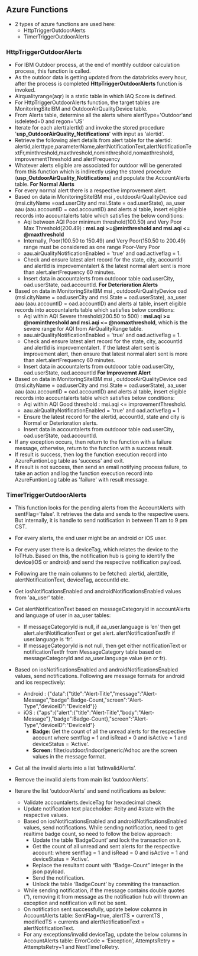 ## Azure Functions
- 2 types of azure functions are used here:
  - HttpTriggerOutdoorAlerts
  - TimerTriggerOutdoorAlerts

### HttpTriggerOutdoorAlerts

  - For IBM Outdoor process, at the end of monthly outdoor calculation process, this function is called.
  - As the outdoor data is getting updated from the databricks every hour, after the process is completed **HttpTriggerOutdoorAlerts** function is invoked.
  - Airqualityrange(aqr) is a static table in which IAQ Score is defined.
  - For HttpTriggerOutdoorAlerts function, the target tables are MonitoringSiteIBM and OutdoorAirQualityDevice table.
  - From Alerts table, determine all the alerts where alertType='Outdoor'and isdeleted=0 and regon='US'
  - Iterate for each alert(alertId) and invoke the stored procedure '**usp_OutdoorAirQuality_Notifications**' with input as 'alertid'.
  - Retrieve the following alert details from alert table for the alertid: alertid,alerttype,parameterName,alertNotificationText,alertNotificationTextFr,minthreshold,maxthreshold,nominthreshold,nomaxthreshold, improvementThreshold and alertFrequency
  - Whatever alerts eligible are associated for outdoor will be generated from this function which is indirectly using the stored procedure (**usp_OutdoorAirQuality_Notifications**) and populate the AccountAlerts table.
  **For Normal Alerts**
  - For every normal alert there is a respective improvement alert.
  - Based on data in MonitoringSiteIBM msi , outdoorAirQualityDevice oad (msi.cityName =oad.userCity and msi.State = oad.userState), aa_user aau (aau.accountID = oad.accountID) and alerts al table, insert eligible records into accountalerts table which satisfies the below conditions:
    - Aqi between AQI Poor minimum threshold(100.50) and Very Poor Max Threshold(200.49) : **msi.aqi >=@minthreshold and msi.aqi <= @maxthreshold**
	- Internally, Poor(100.50 to 150.49) and Very Poor(150.50 to 200.49) range must be considered as one range Poor-Very Poor
	- aau.airQualityNotificationEnabled = 'true' and oad.activeflag = 1.
	- Check and ensure latest alert record for the state, city, accountId and alertId is improvementalert & the latest normal alert sent is more than alert.alertFrequency 60 minutes.
	- Insert data in accountalerts from outdooor table oad.userCity, oad.userState, oad.accountId.
  **For Deterioration Alerts**
  - Based on data in MonitoringSiteIBM msi , outdoorAirQualityDevice oad (msi.cityName = oad.userCity and msi.State = oad.userState), aa_user aau (aau.accountID = oad.accountID) and alerts al table, insert eligible records into accountalerts table which satisfies below conditions:
    - Aqi within AQI Severe threshold(200.50 to 500) : **msi.aqi >= @nominthreshold and msi.aqi <= @nomaxthreshold**, which is the severe range for AQI from AirQualityRange table.
	- aau.airQualityNotificationEnabled = 'true' and oad.activeflag = 1.
	- Check and ensure latest alert record for the state, city, accountId and alertId is improvementalert. If the latest alert sent is improvement alert, then ensure that latest normal alert sent is more than alert.alertFrequency 60 minutes.
	- Insert data in accountalerts from outdooor table oad.userCity, oad.userState, oad.accountId
  **For Improvemnt Alert**
  - Based on data in MonitoringSiteIBM msi , outdoorAirQualityDevice oad (msi.cityName = oad.userCity and msi.State = oad.userState), aa_user aau (aau.accountID = oad.accountID) and alerts al table, insert eligible records into accountalerts table which satisfies below conditions:
    - Aqi within AQI Good threshold : msi.aqi <= improvementThreshold.
	- aau.airQualityNotificationEnabled = 'true' and oad.activeflag = 1
	- Ensure the latest record for the alertid, accountId, state and city is Normal or Deterioration alerts.
	- Insert data in accountalerts from outdooor table oad.userCity, oad.userState, oad.accountId.
  - If any exception occurs, then return to the function with a failure message, otherwise, return to the function with a success result.
  - If result is success, then log the function execution record into AzureFuntionLog table as 'success' and exit.  
  - If result is not success, then send an email notifying process failure, to take an action and log the function execution record into AzureFuntionLog table as 'failure' with result message.

### TimerTriggerOutdoorAlerts
  - This function looks for the pending alerts from the AccountAlerts with sentFlag='false'. It retrieves the data and sends to the respective users. But internally, it is handle to send notification in between 11 am to 9 pm CST.
  - For every alerts, the end user might be an android or iOS user.
  - For every user there is a deviceTag, which relates the device to the IoTHub. Based on this, the notification hub is going to identify the device(iOS or android) and send the respective notification payload.
  - Following are the main columns to be fetched:  alertid, alerttitle, alertNotificationText, deviceTag, accountId etc.
  - Get iosNotificationsEnabled and androidNotificationsEnabled values from 'aa_user' table.
  - Get alertNotificationText based on messageCategoryId in accountAlerts and language of user in aa_user tables:
	- If messageCategoryId is null, if aa_user.language is ‘en’ then get alert.alertNotificationText or get alert. alertNotificationTextFr  if user.language is ‘fr’.
    - If messageCategoryId is not null, then get either notificationText  or notificationTextfr from MessageCategory table based on messageCategoryId and aa_user.language value (en or fr).

  - Based on iosNotificationsEnabled and androidNotificationsEnabled values, send notifications. Following are message formats for android and ios respectively:
    - Android : {"data":{"title":"Alert-Title","message":"Alert-Message","badge":Badge-Count,"screen":"Alert-Type","deviceID":"DeviceId"}}
	- iOS : {"aps":{"alert":{"title":"Alert-Title","body":"Alert-Message"},"badge":Badge-Count},"screen":"Alert-Type","deviceID":"DeviceId"}
	  - **Badge:** Get the count of all the unread alerts for the respective account where sentflag = 1 and isRead = 0 and isActive = 1 and deviceStatus = ‘Active’.
	  - **Screen:** filter/outdoor/indoor/generic/Adhoc  are the screen values in the message format.
  - Get all the invalid alerts into a list ‘lstInvalidAlerts’.
  -	Remove the invalid alerts from main list ‘outdoorAlerts’.
  - Iterare the list ‘outdoorAlerts’ and send notifications as below:
    - Validate accountalerts.deviceTag for hexadecimal check
	- Update notification text placeholder: #city and #state with the respective values.
	- Based on iosNotificationsEnabled and androidNotificationsEnabled values, send notifications. While sending notification, need to get realtime badge count, so need to follow the below approach:
	  - Update the table ‘BadgeCount’ and lock the transaction on it.
	  - Get the count of all unread and sent alerts for the respective account: where sentflag = 1 and isRead = 0 and isActive = 1 and deviceStatus = ‘Active’.
	  - Replace the resultant count with “Badge-Count” integer in the json payload.
	  - Send the notification.
	  - Unlock the table ‘BadgeCount’ by commiting the transaction.
	- While sending notification, if the message contains double quotes (“), removing it from message as the notification hub will thrown an exception and notification will not be sent. 
	- On notification sent successfully, update below columns in AccountAlerts table:  SentFlag=true, alertTS = currentTS , modifiedTS = currents and alertNotificationText = alertNotificationText.
	- For any exceptions/invalid deviceTag, update the below columns in AccountAlerts table: ErrorCode = ‘Exception’, AttemptsRetry = AttemptsRetry+1 and NextTimeToRetry.